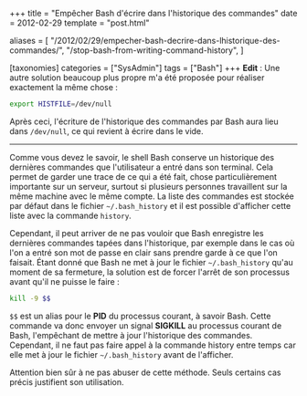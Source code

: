 +++
title = "Empêcher Bash d'écrire dans l'historique des commandes"
date = 2012-02-29
template = "post.html"

aliases = [
  "/2012/02/29/empecher-bash-decrire-dans-lhistorique-des-commandes/",
  "/stop-bash-from-writing-command-history",
]

[taxonomies]
categories = ["SysAdmin"]
tags = ["Bash"]
+++
**Edit** : Une autre solution beaucoup plus propre m'a été proposée pour
réaliser exactement la même chose :

```bash
export HISTFILE=/dev/null
```

Après ceci, l'écriture de l'historique des commandes par Bash aura lieu dans
`/dev/null`, ce qui revient à écrire dans le vide.

* * *

Comme vous devez le savoir, le shell Bash conserve un historique des dernières
commandes que l'utilisateur a entré dans son terminal. Cela permet de garder une
trace de ce qui a été fait, chose particulièrement importante sur un serveur,
surtout si plusieurs personnes travaillent sur la même machine avec le même
compte. La liste des commandes est stockée par défaut dans le fichier
`~/.bash_history` et il est possible d'afficher cette liste avec la commande
`history`.

<!-- more -->

Cependant, il peut arriver de ne pas vouloir que Bash enregistre les dernières
commandes tapées dans l'historique, par exemple dans le cas où l'on a entré son
mot de passe en clair sans prendre garde à ce que l'on faisait. Étant donné que
Bash ne met à jour le fichier `~/.bash_history` qu'au moment de sa fermeture, la
solution est de forcer l'arrêt de son processus avant qu'il ne puisse le faire :

```bash
kill -9 $$
```

`$$` est un alias pour le **PID** du processus courant, à savoir Bash. Cette
commande va donc envoyer un signal **SIGKILL** au processus courant de Bash,
l'empêchant de mettre à jour l'historique des commandes. Cependant, il ne faut
pas faire appel à la commande history entre temps car elle met à jour le fichier
`~/.bash_history` avant de l'afficher.

Attention bien sûr à ne pas abuser de cette méthode. Seuls certains cas précis
justifient son utilisation.
